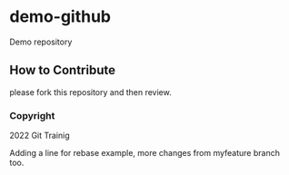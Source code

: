 # demo-github

Demo repository

## How to Contribute

please fork this repository and then review.

### Copyright

2022 Git Trainig

Adding a line for rebase example, more changes from myfeature branch too.